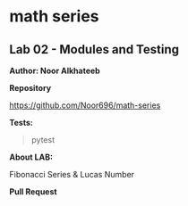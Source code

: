 # math series

## Lab 02 - Modules and Testing

**Author: Noor Alkhateeb**

**Repository**

https://github.com/Noor696/math-series


**Tests:**

> pytest

**About LAB:**

Fibonacci Series &  Lucas Number

**Pull Request**
